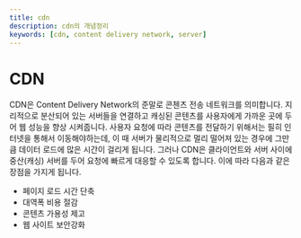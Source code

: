 ```yaml
---
title: cdn
description: cdn의 개념정리
keywords: [cdn, content delivery network, server]
---
```


# CDN
CDN은 Content Delivery Network의 준말로 콘첸츠 전송 네트워크를 의미합니다. 지리적으로 분산되어 있는 서버들을 연결하고 캐싱된 콘텐츠를 사용자에게 가까운 곳에 두어 웹 성능을 향상 시켜줍니다.
사용자 요청에 따라 콘텐츠를 전달하기 위해서는 필히 인터넷을 통해서 이동해야하는데, 이 때 서버가 물리적으로 멀리 떨어져 있는 경우에 그만큼 데이터 로드에 많은 시간이 걸리게 됩니다. 그러나 CDN은 클라이언트와 서버 사이에 중산(캐싱) 서버를 두어 요청에 빠르게 대응할 수 있도록 합니다. 이에 따라 다음과 같은 장점을 가지게 됩니다.

- 페이지 로드 시간 단축
- 대역폭 비용 절감
- 콘텐츠 가용성 제고
- 웹 사이트 보안강화